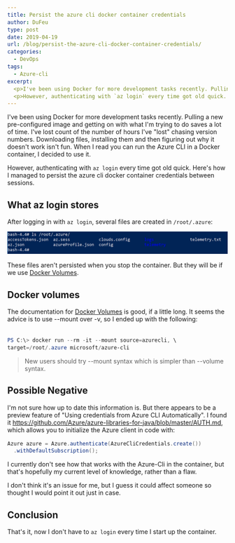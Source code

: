 ```yaml
---
title: Persist the azure cli docker container credentials
author: DuFeu
type: post
date: 2019-04-19
url: /blog/persist-the-azure-cli-docker-container-credentials/
categories:
  - DevOps
tags:
  - Azure-cli
excerpt:
  <p>I've been using Docker for more development tasks recently. Pulling a new pre-configured image and getting on with what I'm trying to do saves a lot of time. I've lost count of the number of hours I've "lost" chasing version numbers. Downloading files, installing them and then figuring out why it doesn't work isn't fun. When I read you can run the Azure CLI in a Docker container, I decided to use it.</p>
  <p>However, authenticating with `az login` every time got old quick. Here's how I managed to persist the azure cli docker container credentials between sessions.</p>
---
```


I've been using Docker for more development tasks recently. Pulling a new pre-configured image and getting on with what I'm trying to do saves a lot of time. I've lost count of the number of hours I've "lost" chasing version numbers. Downloading files, installing them and then figuring out why it doesn't work isn't fun. When I read you can run the Azure CLI in a Docker container, I decided to use it.

However, authenticating with `az login` every time got old quick. Here's how I managed to persist the azure cli docker container credentials between sessions.

## What az login stores

After logging in with `az login`, several files are created in `/root/.azure`:

![Azure-cli files created in /root/.azure](../../../images/2019/04/files_created_in_root_azure.png "Azure-cli files created in /root/.azure")

These files aren't persisted when you stop the container. But they will be if we use [Docker Volumes](https://docs.docker.com/storage/volumes/).

## Docker volumes

The documentation for [Docker Volumes](https://docs.docker.com/storage/volumes/) is good, if a little long. It seems the advice is to use --mount over -v, so I ended up with the following:

```powershell

PS C:\> docker run --rm -it --mount source=azurecli, \
target=/root/.azure microsoft/azure-cli

```

> New users should try --mount syntax which is simpler than --volume syntax.

## Possible Negative

I'm not sure how up to date this information is. But there appears to be a preview feature of "Using credentials from Azure CLI Automatically". I found it <https://github.com/Azure/azure-libraries-for-java/blob/master/AUTH.md>, which allows you to initialize the Azure client in code with:

```csharp
Azure azure = Azure.authenticate(AzureCliCredentials.create())
  .withDefaultSubscription();
```

I currently don't see how that works with the Azure-Cli in the container, but that's hopefully my current level of knowledge, rather than a flaw.

I don't think it's an issue for me, but I guess it could affect someone so thought I would point it out just in case.

## Conclusion

That's it, now I don't have to `az login` every time I start up the container.

